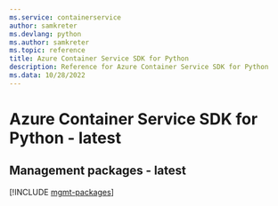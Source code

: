 ```yaml
---
ms.service: containerservice
author: samkreter
ms.devlang: python
ms.author: samkreter
ms.topic: reference
title: Azure Container Service SDK for Python
description: Reference for Azure Container Service SDK for Python
ms.data: 10/28/2022
---
```

# Azure Container Service SDK for Python - latest

## Management packages - latest
[!INCLUDE [mgmt-packages](container-service-mgmt-index.md)]